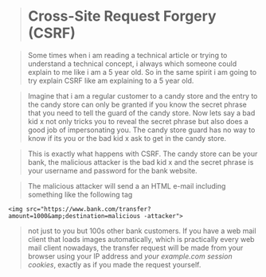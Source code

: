 


># Cross-Site Request Forgery (CSRF)

> Some times when i am reading a technical article or trying to understand a technical concept, i always which someone could explain to me like i am a 5 year old.
>So in the same spirit i am going to try explain CSRF like am explaining to a 5 year old.

> Imagine that i am a regular customer to a candy store and the entry to the candy store can only be granted if you know the secret phrase that you need to tell the guard of the candy store.
> Now lets say a bad kid x not only tricks you to reveal the secret phrase but also does a good job of impersonating you. The candy store guard has no way to know if its you or the bad kid x ask to get in the candy store.

>This is exactly what happens  with CSRF.  The candy  store can be your bank, the malicious attacker is the bad kid x and the secret phrase is your username and password for the bank website.

> The malicious attacker will send a an HTML e-mail including something like the following tag

    <img src="https://www.bank.com/transfer?amount=1000&amp;destination=malicious -attacker">
> not just to you but 100s other bank customers.
>  If you have a web mail client that loads images automatically, which is practically every web mail client nowadays, the transfer request will be made from your browser using your IP address and _your example.com session cookies_, exactly as if you made the request yourself.
<!--stackedit_data:
eyJoaXN0b3J5IjpbNjcwMTMzMTk1XX0=
-->